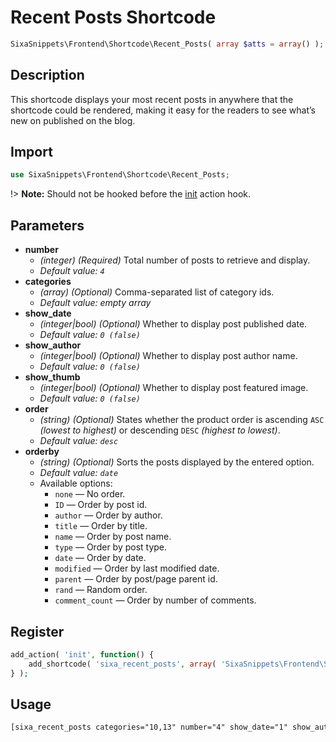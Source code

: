 # Recent Posts Shortcode

```php
SixaSnippets\Frontend\Shortcode\Recent_Posts( array $atts = array() );
```

## Description

This shortcode displays your most recent posts in anywhere that the shortcode could be rendered, making it easy for the readers to see what’s new on published on the blog.

## Import

```php 
use SixaSnippets\Frontend\Shortcode\Recent_Posts;
```

!> **Note:** Should not be hooked before the [init](http://developer.wordpress.org/reference/hooks/init/) action hook.

## Parameters

- **number**
    - *(integer) (Required)* Total number of posts to retrieve and display.
    - *Default value: `4`*
- **categories**
    - *(array) (Optional)* Comma-separated list of category ids.
    - *Default value: empty array*
- **show_date**
    - *(integer|bool) (Optional)* Whether to display post published date.
    - *Default value: `0 (false)`*
- **show_author**
    - *(integer|bool) (Optional)* Whether to display post author name.
    - *Default value: `0 (false)`*
- **show_thumb**
    - *(integer|bool) (Optional)* Whether to display post featured image.
    - *Default value: `0 (false)`*
- **order**
    - *(string) (Optional)* States whether the product order is ascending `ASC` *(lowest to highest)* or descending `DESC` *(highest to lowest)*.
    - *Default value: `desc`*
- **orderby**
    - *(string) (Optional)* Sorts the posts displayed by the entered option.
    - *Default value: `date`*
    - Available options:
        - `none` — No order.
        - `ID` — Order by post id.
        - `author` — Order by author.
        - `title` — Order by title.
        - `name` — Order by post name.
        - `type` — Order by post type.
        - `date` — Order by date.
        - `modified` — Order by last modified date.
        - `parent` — Order by post/page parent id.
        - `rand` — Random order.
        - `comment_count` — Order by number of comments.

## Register

```php
add_action( 'init', function() {
    add_shortcode( 'sixa_recent_posts', array( 'SixaSnippets\Frontend\Shortcode\Recent_Posts', 'run' ) );
} );
```

## Usage

```html
[sixa_recent_posts categories="10,13" number="4" show_date="1" show_author="1" show_thumb="1" order="desc" orderby="date"]
```